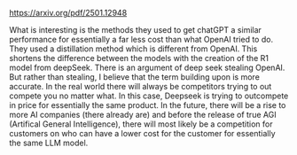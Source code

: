 https://arxiv.org/pdf/2501.12948



What is interesting is the methods they used to get chatGPT a similar performance for essentially a far less cost than what OpenAI tried to do. They used a distillation method which is different from OpenAI. This shortens the difference between the models with the creation of the R1 model from deepSeek. There is an argument of deep seek stealing OpenAI. But rather than stealing, I believe that the term building upon is more accurate. In the real world there will always be competitors trying to out compete you no matter what. In this case, Deepseek is trying to outcompete in price for essentially the same product. In the future, there will be a rise to more AI companies (there already are) and before the release of true AGI (Artifical General Intelligence), there will most likely be a competition for customers on who can have a lower cost for the customer for essentially the same LLM model. 